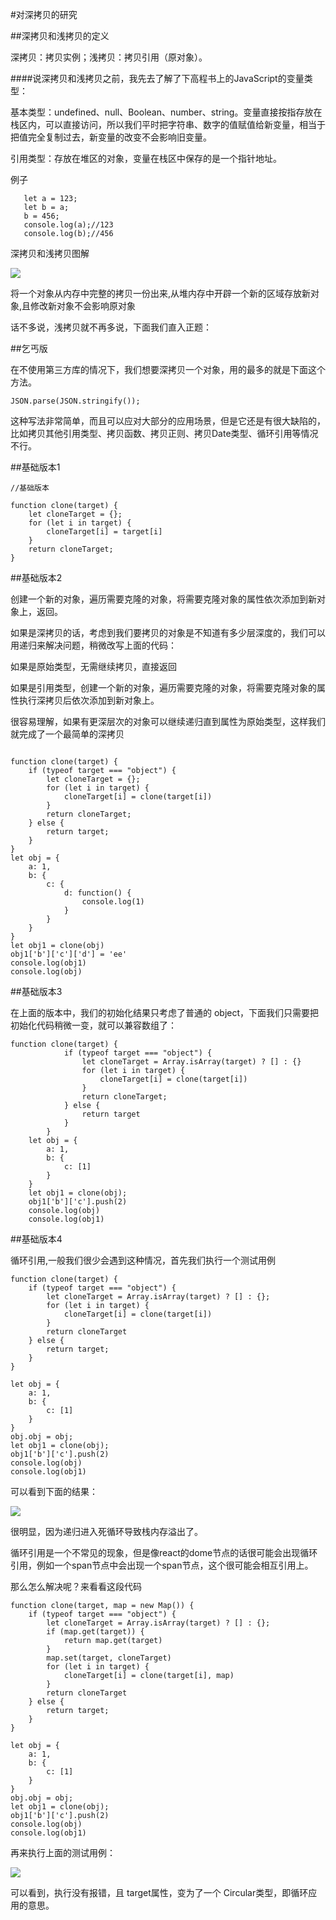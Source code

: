 #对深拷贝的研究


##深拷贝和浅拷贝的定义

深拷贝：拷贝实例；浅拷贝：拷贝引用（原对象）。

####说深拷贝和浅拷贝之前，我先去了解了下高程书上的JavaScript的变量类型：

基本类型：undefined、null、Boolean、number、string。变量直接按指存放在栈区内，可以直接访问，所以我们平时把字符串、数字的值赋值给新变量，相当于把值完全复制过去，新变量的改变不会影响旧变量。
  
引用类型：存放在堆区的对象，变量在栈区中保存的是一个指针地址。

例子

```
   let a = 123;
   let b = a;
   b = 456;
   console.log(a);//123
   console.log(b);//456
```

深拷贝和浅拷贝图解

![](https://wendaoshuai66.github.io/study/note/images/拷贝图解.png)


将一个对象从内存中完整的拷贝一份出来,从堆内存中开辟一个新的区域存放新对象,且修改新对象不会影响原对象

话不多说，浅拷贝就不再多说，下面我们直入正题：

##乞丐版

在不使用第三方库的情况下，我们想要深拷贝一个对象，用的最多的就是下面这个方法。

```
JSON.parse(JSON.stringify());
```

这种写法非常简单，而且可以应对大部分的应用场景，但是它还是有很大缺陷的，比如拷贝其他引用类型、拷贝函数、拷贝正则、拷贝Date类型、循环引用等情况不行。

##基础版本1

```
//基础版本

function clone(target) {
    let cloneTarget = {};
    for (let i in target) {
        cloneTarget[i] = target[i]
    }
    return cloneTarget;
}
```


##基础版本2

创建一个新的对象，遍历需要克隆的对象，将需要克隆对象的属性依次添加到新对象上，返回。

如果是深拷贝的话，考虑到我们要拷贝的对象是不知道有多少层深度的，我们可以用递归来解决问题，稍微改写上面的代码：

如果是原始类型，无需继续拷贝，直接返回

如果是引用类型，创建一个新的对象，遍历需要克隆的对象，将需要克隆对象的属性执行深拷贝后依次添加到新对象上。

很容易理解，如果有更深层次的对象可以继续递归直到属性为原始类型，这样我们就完成了一个最简单的深拷贝


```

function clone(target) {
    if (typeof target === "object") {
        let cloneTarget = {};
        for (let i in target) {
            cloneTarget[i] = clone(target[i])
        }
        return cloneTarget;
    } else {
        return target;
    }
}
let obj = {
    a: 1,
    b: {
        c: {
            d: function() {
                console.log(1)
            }
        }
    }
}
let obj1 = clone(obj)
obj1['b']['c']['d'] = 'ee'
console.log(obj1)
console.log(obj)
```

##基础版本3

在上面的版本中，我们的初始化结果只考虑了普通的 object，下面我们只需要把初始化代码稍微一变，就可以兼容数组了：

```
function clone(target) {
            if (typeof target === "object") {
                let cloneTarget = Array.isArray(target) ? [] : {}
                for (let i in target) {
                    cloneTarget[i] = clone(target[i])
                }
                return cloneTarget;
            } else {
                return target
            }
        }
    let obj = {
        a: 1,
        b: {
            c: [1]
        }
    }
    let obj1 = clone(obj);
    obj1['b']['c'].push(2)
    console.log(obj)
    console.log(obj1)
```

##基础版本4

循环引用,一般我们很少会遇到这种情况，首先我们执行一个测试用例

```
function clone(target) {
    if (typeof target === "object") {
        let cloneTarget = Array.isArray(target) ? [] : {};
        for (let i in target) {
            cloneTarget[i] = clone(target[i])
        }
        return cloneTarget
    } else {
        return target;
    }
}

let obj = {
    a: 1,
    b: {
        c: [1]
    }
}
obj.obj = obj;
let obj1 = clone(obj);
obj1['b']['c'].push(2)
console.log(obj)
console.log(obj1)
```

可以看到下面的结果：


![](https://wendaoshuai66.github.io/study/note/images/循环引用.png)

很明显，因为递归进入死循环导致栈内存溢出了。

循环引用是一个不常见的现象，但是像react的dome节点的话很可能会出现循环引用，例如一个span节点中会出现一个span节点，这个很可能会相互引用上。

那么怎么解决呢？来看看这段代码

```
function clone(target, map = new Map()) {
    if (typeof target === "object") {
        let cloneTarget = Array.isArray(target) ? [] : {};
        if (map.get(target)) {
            return map.get(target)
        }
        map.set(target, cloneTarget)
        for (let i in target) {
            cloneTarget[i] = clone(target[i], map)
        }
        return cloneTarget
    } else {
        return target;
    }
}

let obj = {
    a: 1,
    b: {
        c: [1]
    }
}
obj.obj = obj;
let obj1 = clone(obj);
obj1['b']['c'].push(2)
console.log(obj)
console.log(obj1)
```

再来执行上面的测试用例：

![](https://wendaoshuai66.github.io/study/note/images/循环引用1.png)


可以看到，执行没有报错，且 target属性，变为了一个 Circular类型，即循环应用的意思。





